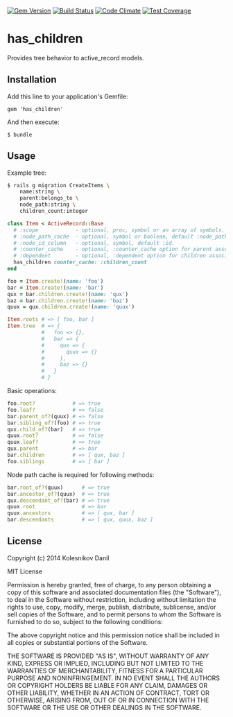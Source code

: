 [![Gem Version](https://badge.fury.io/rb/has_children.svg)](http://badge.fury.io/rb/has_children)
[![Build Status](https://api.travis-ci.org/kolesnikovde/has_children.svg)](https://travis-ci.org/kolesnikovde/has_children)
[![Code Climate](https://codeclimate.com/github/kolesnikovde/has_children/badges/gpa.svg)](https://codeclimate.com/github/kolesnikovde/has_children)
[![Test Coverage](https://codeclimate.com/github/kolesnikovde/has_children/badges/coverage.svg)](https://codeclimate.com/github/kolesnikovde/has_children)

# has_children

Provides tree behavior to active_record models.

## Installation

Add this line to your application's Gemfile:

    gem 'has_children'

And then execute:

    $ bundle

## Usage

Example tree:
```sh
$ rails g migration CreateItems \
    name:string \
    parent:belongs_to \
    node_path:string \
    children_count:integer
```
```ruby
class Item < ActiveRecord::Base
  # :scope            - optional, proc, symbol or an array of symbols.
  # :node_path_cache  - optional, symbol or boolean, default :node_path.
  # :node_id_column   - optional, symbol, default :id.
  # :counter_cache    - optional, :counter_cache option for parent association.
  # :dependent        - optional, :dependent option for children association.
  has_children counter_cache: :children_count
end

foo = Item.create!(name: 'foo')
bar = Item.create!(name: 'bar')
qux = bar.children.create!(name: 'qux')
baz = bar.children.create!(name: 'baz')
quux = qux.children.create!(name: 'quux')

Item.roots # => [ foo, bar ]
Item.tree  # => {
           #   foo => {},
           #   bar => {
           #     qux => {
           #       quux => {}
           #     },
           #     baz => {}
           #   }
           # }
```

Basic operations:
```ruby
foo.root?            # => true
foo.leaf?            # => false
bar.parent_of?(quux) # => false
bar.sibling_of?(foo) # => true
qux.child_of?(bar)   # => true
quux.root?           # => false
quux.leaf?           # => true
qux.parent           # => bar
bar.children         # => [ qux, baz ]
foo.siblings         # => [ bar ]
```

Node path cache is required for following methods:
```ruby
bar.root_of?(quux)      # => true
bar.ancestor_of?(quux)  # => true
qux.descendant_of?(bar) # => true
quux.root               # => bar
quux.ancestors          # => [ qux, bar ]
bar.descendants         # => [ qux, quux, baz ]
```

## License

Copyright (c) 2014 Kolesnikov Danil

MIT License

Permission is hereby granted, free of charge, to any person obtaining
a copy of this software and associated documentation files (the
"Software"), to deal in the Software without restriction, including
without limitation the rights to use, copy, modify, merge, publish,
distribute, sublicense, and/or sell copies of the Software, and to
permit persons to whom the Software is furnished to do so, subject to
the following conditions:

The above copyright notice and this permission notice shall be
included in all copies or substantial portions of the Software.

THE SOFTWARE IS PROVIDED "AS IS", WITHOUT WARRANTY OF ANY KIND,
EXPRESS OR IMPLIED, INCLUDING BUT NOT LIMITED TO THE WARRANTIES OF
MERCHANTABILITY, FITNESS FOR A PARTICULAR PURPOSE AND
NONINFRINGEMENT. IN NO EVENT SHALL THE AUTHORS OR COPYRIGHT HOLDERS BE
LIABLE FOR ANY CLAIM, DAMAGES OR OTHER LIABILITY, WHETHER IN AN ACTION
OF CONTRACT, TORT OR OTHERWISE, ARISING FROM, OUT OF OR IN CONNECTION
WITH THE SOFTWARE OR THE USE OR OTHER DEALINGS IN THE SOFTWARE.
